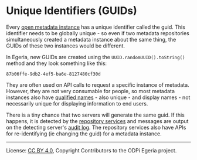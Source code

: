 <!-- SPDX-License-Identifier: CC-BY-4.0 -->
<!-- Copyright Contributors to the ODPi Egeria project. -->

# Unique Identifiers (GUIDs)

Every [open metadata instance](../../../repository-services/docs/open-metadata-instances.md)
has a unique identifier called the guid.
This identifier needs to be globally unique - so even if two metadata repositories
simultaneously created a metadata instance about the same thing, the GUIDs of these
two instances would be different.

In Egeria, new GUIDs are created
using the `UUID.randomUUID().toString()` method and they look something like this:

```
87b06ffe-9db2-4ef5-ba6e-8127480cf30d
```

They are often used on API calls to request a specific instance of metadata.
However, they are not very consumable for people, so most metadata instances also have
[qualified names](referenceable.md) - also unique - and display names - not necessarily unique
for displaying information to end users.

There is a tiny chance that two servers will generate the same guid. If this happens, it is
detected by the [repository services](../../../repository-services) and messages are
output on the detecting server's 
[audit log](../../../repository-services/docs/component-descriptions/audit-log.md).
The repository services also have APIs for re-identifying (ie changing the guid)
for a metadata instance.

----
License: [CC BY 4.0](https://creativecommons.org/licenses/by/4.0/),
Copyright Contributors to the ODPi Egeria project.
